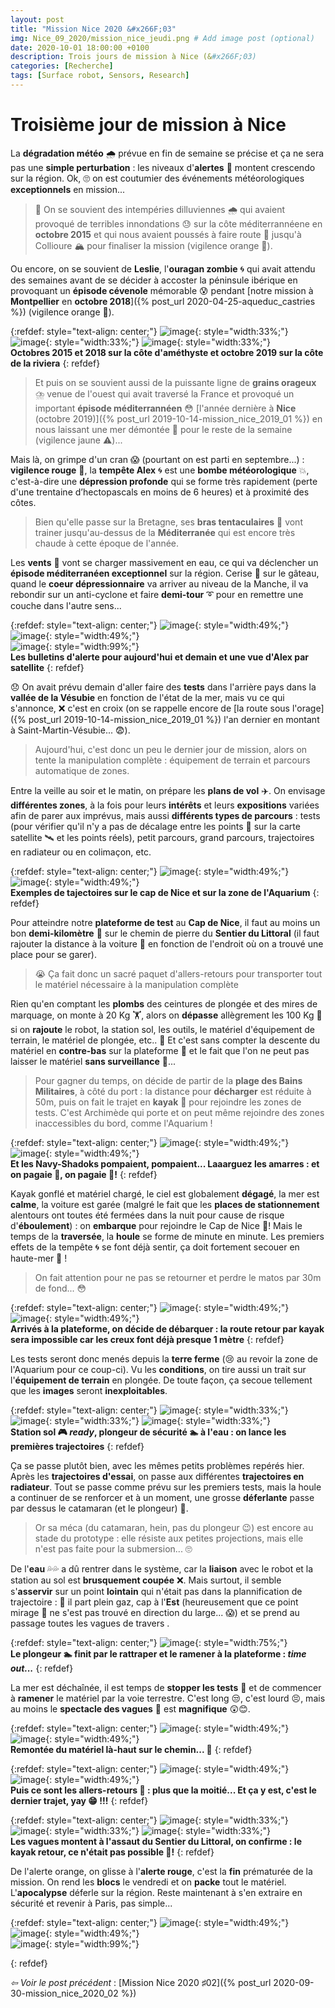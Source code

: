 ```yaml
---
layout: post
title: "Mission Nice 2020 &#x266F;03"
img: Nice_09_2020/mission_nice_jeudi.png # Add image post (optional)
date: 2020-10-01 18:00:00 +0100
description: Trois jours de mission à Nice (&#x266F;03)
categories: [Recherche]
tags: [Surface robot, Sensors, Research]
--- 
```



# Troisième jour de mission à Nice

La **dégradation météo** 🌧️ prévue en fin de semaine se précise et ça ne sera pas une **simple perturbation** : les niveaux d'**alertes** 📣 montent crescendo sur la région. Ok, 🙄 on est coutumier des événements météorologiques **exceptionnels** en mission... 

> 🤔 On se souvient des intempéries dilluviennes 🌧️ qui avaient provoqué de terribles innondations 😓 sur la côte méditerrannéene en **octobre 2015** et qui nous avaient poussés à faire route 🚙 jusqu'à Collioure 🏔️ pour finaliser la mission (vigilence orange 🔶). 

Ou encore, on se souvient de **Leslie**, l'**ouragan zombie** 🌀 qui avait attendu des semaines avant de se décider à accoster la péninsule ibérique en provoquant un **épisode cévenole** mémorable 😰 pendant [notre mission à **Montpellier** en **octobre 2018**]({% post_url 2020-04-25-aqueduc_castries %}) (vigilence orange 🔶).

{:refdef: style="text-align: center;"}
![image]({{site.baseurl}}/assets/img/Nice_09_2020/souvenirs_2015.jpg){: style="width:33%;"} ![image]({{site.baseurl}}/assets/img/Nice_09_2020/souvenirs_2018.png){: style="width:33%;"} ![image]({{site.baseurl}}/assets/img/Nice_09_2020/souvenirs_2019.jpg){: style="width:33%;"}<br/>
**Octobres 2015 et 2018 sur la côte d'améthyste et octobre 2019 sur la côte de la riviera**
{: refdef}


> Et puis on se souvient aussi de la puissante ligne de **grains orageux** ⛈️ venue de l'ouest qui avait traversé la France et provoqué un important **épisode méditerrannéen** 😳 [l'année dernière à **Nice** (octobre 2019)]({% post_url 2019-10-14-mission_nice_2019_01 %}) en nous laissant une mer démontée 🌊 pour le reste de la semaine (vigilence jaune ⚠️)...

Mais là, on grimpe d'un cran 😱 (pourtant on est parti en septembre...) : **vigilence rouge** 🔴, la **tempête Alex** 🌀 est une **bombe météorologique** 💥, c'est-à-dire une **dépression profonde** qui se forme très rapidement (perte d'une trentaine d’hectopascals en moins de 6 heures) et à proximité des côtes. 

> Bien qu'elle passe sur la Bretagne, ses **bras tentaculaires** 🦑 vont trainer jusqu'au-dessus de la **Méditerranée** qui est encore très chaude à cette époque de l'année. 

Les **vents** 💨 vont se charger massivement en eau, ce qui va déclencher un **épisode méditerranéen exceptionnel** sur la région. Cerise 🍒 sur le gâteau, quand le **coeur dépressionnaire** va arriver au niveau de la Manche, il va rebondir sur un anti-cyclone et faire **demi-tour** ➰ pour en remettre une couche dans l'autre sens...  

{:refdef: style="text-align: center;"}
![image]({{site.baseurl}}/assets/img/Nice_09_2020/mission_nice_jeudi_alerte_meteo_01.jpg){: style="width:49%;"} ![image]({{site.baseurl}}/assets/img/Nice_09_2020/mission_nice_jeudi_alerte_meteo_02.jpg){: style="width:49%;"}<br/> ![image]({{site.baseurl}}/assets/img/Nice_09_2020/mission_nice_jeudi_alerte_meteo_03.jpg){: style="width:99%;"}<br/>
**Les bulletins d'alerte pour aujourd'hui et demain et une vue d'Alex par satellite**
{: refdef}



😞 On avait prévu demain d'aller faire des **tests** dans l'arrière pays dans la **vallée de la Vésubie** en fonction de l'état de la mer, mais vu ce qui s'annonce, ❌ c'est en croix (on se rappelle encore de [la route sous l'orage]({% post_url 2019-10-14-mission_nice_2019_01 %})  l'an dernier en montant à Saint-Martin-Vésubie... 😨). 

> Aujourd'hui, c'est donc un peu le dernier jour de mission, alors on tente la manipulation complète : équipement de terrain et parcours automatique de zones. 


Entre la veille au soir et le matin, on prépare les **plans de vol** ✈️. On envisage **différentes zones**, à la fois pour leurs **intérêts** et leurs **expositions** variées afin de parer aux imprévus, mais aussi **différents types de parcours** : tests (pour vérifier qu'il n'y a pas de décalage entre les points 📍 sur la carte satellite 🛰️ et les points réels), petit parcours, grand parcours, trajectoires en radiateur ou en colimaçon, etc. 


{:refdef: style="text-align: center;"}
![image]({{site.baseurl}}/assets/img/Nice_09_2020/mission_nice_jeudi_trajectoire_02.png){: style="width:49%;"}
![image]({{site.baseurl}}/assets/img/Nice_09_2020/mission_nice_jeudi_trajectoire_03.png){: style="width:49%;"}<br/> 
**Exemples de tajectoires sur le cap de Nice et sur la zone de l'Aquarium**
{: refdef}


Pour atteindre notre **plateforme de test** au **Cap de Nice**, il faut au moins un bon **demi-kilomètre** 👣 sur le chemin de pierre du **Sentier du Littoral** (il faut rajouter la distance à la voiture 🚙 en fonction de l'endroit où on a trouvé une place pour se garer).

> 😭 Ça fait donc un sacré paquet d'allers-retours pour transporter tout le matériel nécessaire à la manipulation complète 

Rien qu'en comptant les **plombs** des ceintures de plongée et des mires de marquage, on monte à 20 Kg 🏋️‍, alors on **dépasse** allègrement les 100 Kg 💪 si on **rajoute** le robot, la station sol, les outils, le matériel d'équipement de terrain, le matériel de plongée, etc.. 😤 Et c'est sans compter la descente du matériel en **contre-bas** sur la plateforme 🧗‍ et le fait que l'on ne peut pas laisser le matériel **sans surveillance** 👀... 


> Pour gagner du temps, on décide de partir de la **plage des Bains Militaires**, à côté du port : la distance pour **décharger** est réduite à 50m, puis on fait le trajet en **kayak** 🛶 pour rejoindre les zones de tests. C'est Archimède qui porte et on peut même rejoindre des zones inaccessibles du bord, comme l'Aquarium !  


{:refdef: style="text-align: center;"}
![image]({{site.baseurl}}/assets/img/Nice_09_2020/mission_nice_jeudi_kayak_01.jpg){: style="width:49%;"} ![image]({{site.baseurl}}/assets/img/Nice_09_2020/mission_nice_jeudi_kayak_02.png){: style="width:49%;"}<br/> 
**Et les Navy-Shadoks pompaient, pompaient... Laaarguez les amarres : et on pagaie 🚣‍, on pagaie 🚣‍!**
{: refdef}

Kayak gonflé et matériel chargé, le ciel est globalement **dégagé**, la mer est **calme**, la voiture est garée (malgré le fait que les **places de stationnement** alentours ont toutes été fermées dans la nuit pour cause de risque d'**éboulement**) : on **embarque** pour rejoindre le Cap de Nice 🚣‍! Mais le temps de la **traversée**, la **houle** se forme de minute en minute. Les premiers effets de la tempête 🌀 se font déjà sentir, ça doit fortement secouer en haute-mer 🌊 ! 

> On fait attention pour ne pas se retourner et perdre le matos par 30m de fond... 😳 


{:refdef: style="text-align: center;"}
![image]({{site.baseurl}}/assets/img/Nice_09_2020/mission_nice_jeudi_accostage_01.png){: style="width:49%;"} ![image]({{site.baseurl}}/assets/img/Nice_09_2020/mission_nice_jeudi_accostage_02.png){: style="width:49%;"}<br/> 
**Arrivés à la plateforme, on décide de débarquer : la route retour par kayak sera impossible car les creux font déjà presque 1 mètre**
{: refdef}

Les tests seront donc menés depuis la **terre ferme** (😢 au revoir la zone de l'Aquarium pour ce coup-ci). Vu les **conditions**, on tire aussi un trait sur l'**équipement de terrain** en plongée. De toute façon, ça secoue tellement que les **images** seront **inexploitables**.

{:refdef: style="text-align: center;"}
![image]({{site.baseurl}}/assets/img/Nice_09_2020/mission_nice_jeudi_tests_01.png){: style="width:33%;"} ![image]({{site.baseurl}}/assets/img/Nice_09_2020/mission_nice_jeudi_tests_02.jpg){: style="width:33%;"}
![image]({{site.baseurl}}/assets/img/Nice_09_2020/mission_nice_jeudi_tests_03.png){: style="width:33%;"}<br/> 
**Station sol 🎮 *ready*, plongeur de sécurité 🏊‍ à l'eau : on lance les premières trajectoires**
{: refdef}


 Ça se passe plutôt bien, avec les mêmes petits problèmes repérés hier. Après les **trajectoires d'essai**, on passe aux différentes **trajectoires en radiateur**. Tout se passe comme prévu sur les premiers tests, mais la houle a continuer de se renforcer et à un moment, une grosse **déferlante** passe par dessus le catamaran (et le plongeur) 🐳. 

> Or sa méca (du catamaran, hein, pas du plongeur 😉) est encore au stade du prototype : elle résiste aux petites projections, mais elle n'est pas faite pour la submersion... 🙄

De l'**eau** 💦💦 a dû rentrer dans le système, car la **liaison** avec le robot et la station au sol est **brusquement coupée** ❌. Mais surtout, il semble s'**asservir** sur un point **lointain** qui n'était pas dans la plannification de trajectoire : 🧟 il part plein gaz, cap à l'**Est** (heureusement que ce point mirage 👻 ne s'est pas trouvé en direction du large... 😱) et se prend au passage toutes les vagues de travers .  


{:refdef: style="text-align: center;"}
![image]({{site.baseurl}}/assets/img/Nice_09_2020/mission_nice_jeudi_tests_04.png){: style="width:75%;"}<br/> 
**Le plongeur 🏊‍ finit par le rattraper et le ramener à la plateforme : *time out...***
{: refdef}


La mer est déchaînée, il est temps de **stopper les tests** 🙅‍ et de commencer à **ramener** le matériel par la voie terrestre. C'est long 😒, c'est lourd 😣, mais au moins le **spectacle des vagues** 🌊 est **magnifique** 😲😊. 

{:refdef: style="text-align: center;"}
![image]({{site.baseurl}}/assets/img/Nice_09_2020/mission_nice_jeudi_fin_01.jpg){: style="width:49%;"} ![image]({{site.baseurl}}/assets/img/Nice_09_2020/mission_nice_jeudi_fin_02.png){: style="width:49%;"}<br/> 
**Remontée du matériel là-haut sur le chemin... 🦎**
{: refdef}

{:refdef: style="text-align: center;"}
![image]({{site.baseurl}}/assets/img/Nice_09_2020/mission_nice_jeudi_fin_03.jpg){: style="width:49%;"} ![image]({{site.baseurl}}/assets/img/Nice_09_2020/mission_nice_jeudi_fin_04.jpg){: style="width:49%;"}<br/> 
**Puis ce sont les allers-retours 😤 : plus que la moitié... Et ça y est, c'est le dernier trajet, yay 😁 !!!**
{: refdef}


{:refdef: style="text-align: center;"}
![image]({{site.baseurl}}/assets/img/Nice_09_2020/mission_nice_jeudi_vagues_01.jpg){: style="width:33%;"} ![image]({{site.baseurl}}/assets/img/Nice_09_2020/mission_nice_jeudi_vagues_02.png){: style="width:33%;"}
![image]({{site.baseurl}}/assets/img/Nice_09_2020/mission_nice_jeudi_vagues_03.png){: style="width:33%;"}<br/> 
**Les vagues montent à l'assaut du Sentier du Littoral, on confirme : le kayak retour, ce n'était pas possible 🐬!**
{: refdef}


De l'alerte orange, on glisse à l'**alerte rouge**, c'est la **fin** prématurée de la mission. On rend les **blocs** le vendredi et on **packe** tout le matériel. L'**apocalypse** déferle sur la région. Reste maintenant à s'en extraire en sécurité et revenir à Paris, pas simple...  


{:refdef: style="text-align: center;"}
![image]({{site.baseurl}}/assets/img/Nice_09_2020/mission_nice_vendredi_01.jpg){: style="width:49%;"} ![image]({{site.baseurl}}/assets/img/Nice_09_2020/mission_nice_vendredi_03.png){: style="width:49%;"}<br/> 
![image]({{site.baseurl}}/assets/img/Nice_09_2020/mission_nice_vendredi_02.jpg){: style="width:99%;"}<br/> 
<!-- **Les vagues montent à l'assaut du Sentier du Littoral, on confirme 🐬 : le kayak retour, ce n'était pas possible !** -->
{: refdef}




*&#x21E6; Voir le post précédent* : [Mission Nice 2020 &#x266F;02]({% post_url 2020-09-30-mission_nice_2020_02 %})









